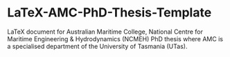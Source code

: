 # LaTeX-AMC-PhD-Thesis-Template
LaTeX document for Australian Maritime College, National Centre for Maritime Engineering &amp; Hydrodynamics (NCMEH) PhD thesis where AMC is a specialised department of the University of Tasmania (UTas).
